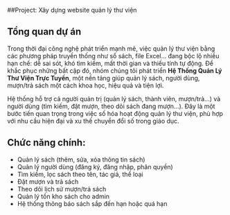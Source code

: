  ##Project: Xây dựng website quản lý thư viện
 ## Tổng quan dự án  
Trong thời đại công nghệ phát triển mạnh mẽ, việc quản lý thư viện bằng các phương pháp truyền thống như sổ sách, file Excel... đang bộc lộ nhiều hạn chế: dễ sai sót, khó tìm kiếm, mất thời gian và thiếu tính tự động. Để khắc phục những bất cập đó, nhóm chúng tôi phát triển **Hệ Thống Quản Lý Thư Viện Trực Tuyến**, một nền tảng giúp quản lý sách, người dùng, mượn/trả sách một cách khoa học, hiệu quả và tiện lợi.

Hệ thống hỗ trợ cả người quản trị (quản lý sách, thành viên, mượn/trả...) và người dùng (tìm kiếm, đặt mượn, theo dõi sách đang mượn...). Đây là một bước tiến quan trọng trong việc số hóa hoạt động quản lý thư viện, phù hợp với nhu cầu hiện đại và xu thế chuyển đổi số trong giáo dục.

## Chức năng chính:  
- Quản lý sách (thêm, sửa, xóa thông tin sách)  
- Quản lý người dùng (đăng ký, đăng nhập, phân quyền)  
- Tìm kiếm, lọc sách theo tên, tác giả, thể loại  
- Đặt mượn và trả sách  
- Theo dõi lịch sử mượn/trả sách  
- Quản lý tồn kho sách cho admin  
- Hệ thống thông báo sách sắp đến hạn hoặc quá hạn  



